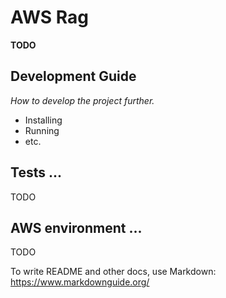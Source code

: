 # AWS Rag

**TODO**

## Development Guide

*How to develop the project further.*

- Installing
- Running
- etc.

## Tests ...

TODO

## AWS environment ... 

TODO

To write README and other docs, use Markdown: <https://www.markdownguide.org/>
